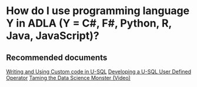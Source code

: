 <properties
	pageTitle="How do I use programming language Y in ADLA (Y = C#, F#, Python, R, Java, JavaScript)?"
	description="How do I use programming language Y in ADLA (Y = C#, F#, Python, R, Java, JavaScript)?"
	service="Microsoft.DataLakeAnalytics"
	resource="accounts"
	authors="wmeng-msft"
	displayOrder="6"
	selfHelpType="resource"
	supportTopicIds=""
	resourceTags=""
	productPesIds=""
	cloudEnvironments="public"
/>

# How do I use programming language Y in ADLA (Y = C#, F#, Python, R, Java, JavaScript)?

## **Recommended documents**
[Writing and Using Custom code in U-SQL](https://blogs.msdn.microsoft.com/visualstudio/2015/10/28/writing-and-using-custom-code-in-u-sql-user-defined-functions/)
[Developing a U-SQL User Defined Operator](https://azure.microsoft.com/en-us/documentation/articles/data-lake-analytics-u-sql-develop-user-defined-operators/)
[Taming the Data Science Monster (Video)](https://channel9.msdn.com/events/Machine-Learning-and-Data-Sciences-Conference/Data-Science-Summit-2016/Taming-the-Data-Science-Monster-with-U-SQL-Preview)
